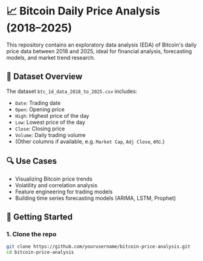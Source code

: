 # 📈 Bitcoin Daily Price Analysis (2018–2025)

This repository contains an exploratory data analysis (EDA) of Bitcoin's daily price data between 2018 and 2025, ideal for financial analysis, forecasting models, and market trend research.

## 📁 Dataset Overview

The dataset `btc_1d_data_2018_to_2025.csv` includes:

- `Date`: Trading date  
- `Open`: Opening price  
- `High`: Highest price of the day  
- `Low`: Lowest price of the day  
- `Close`: Closing price  
- `Volume`: Daily trading volume  
- (Other columns if available, e.g. `Market Cap`, `Adj Close`, etc.)

## 🔍 Use Cases

- Visualizing Bitcoin price trends  
- Volatility and correlation analysis  
- Feature engineering for trading models  
- Building time series forecasting models (ARIMA, LSTM, Prophet)

## 🚀 Getting Started

### 1. Clone the repo

```bash
git clone https://github.com/yourusername/bitcoin-price-analysis.git
cd bitcoin-price-analysis

